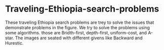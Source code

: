 # Traveling-Ethiopia-search-problems
These traveling Ethiopia search problems are trey to solve the issues that demonstrate problems in the figure.
We try to solve the problems using some algorithms. those are Bridth-first, depth-first, uniform-cost, and A-star.
The images are seated with different givens like Backward and Hurestic.
